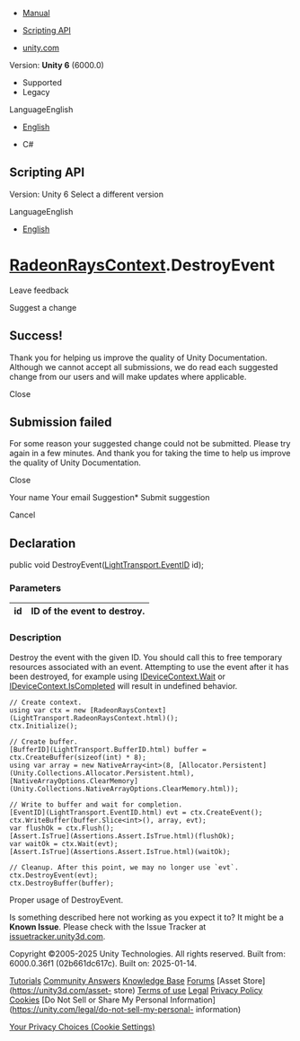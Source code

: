 [ ]()

  * [Manual](../Manual/index.html)
  * [Scripting API](../ScriptReference/index.html)

  * [unity.com](https://unity.com/)

Version: **Unity 6** (6000.0)

  * Supported
  * Legacy

LanguageEnglish

  * [English]()

  * C#

[ ](https://docs.unity3d.com)

## Scripting API

Version: Unity 6 Select a different version

LanguageEnglish

  * [English]()

#  [RadeonRaysContext](LightTransport.RadeonRaysContext.html).DestroyEvent

Leave feedback

Suggest a change

## Success!

Thank you for helping us improve the quality of Unity Documentation. Although
we cannot accept all submissions, we do read each suggested change from our
users and will make updates where applicable.

Close

## Submission failed

For some reason your suggested change could not be submitted. Please <a>try
again</a> in a few minutes. And thank you for taking the time to help us
improve the quality of Unity Documentation.

Close

Your name Your email Suggestion* Submit suggestion

Cancel

[ ]()

## Declaration

public void DestroyEvent([LightTransport.EventID](LightTransport.EventID.html)
id);

### Parameters

id | ID of the event to destroy.  
---|---  
  
### Description

Destroy the event with the given ID. You should call this to free temporary
resources associated with an event. Attempting to use the event after it has
been destroyed, for example using
[IDeviceContext.Wait](LightTransport.IDeviceContext.Wait.html) or
[IDeviceContext.IsCompleted](LightTransport.IDeviceContext.IsCompleted.html)
will result in undefined behavior.

    
    
    // Create context.
    using var ctx = new [RadeonRaysContext](LightTransport.RadeonRaysContext.html)();
    ctx.Initialize();  
      
    // Create buffer.
    [BufferID](LightTransport.BufferID.html) buffer = ctx.CreateBuffer(sizeof(int) * 8);
    using var array = new NativeArray<int>(8, [Allocator.Persistent](Unity.Collections.Allocator.Persistent.html), [NativeArrayOptions.ClearMemory](Unity.Collections.NativeArrayOptions.ClearMemory.html));  
      
    // Write to buffer and wait for completion.
    [EventID](LightTransport.EventID.html) evt = ctx.CreateEvent();
    ctx.WriteBuffer(buffer.Slice<int>(), array, evt);
    var flushOk = ctx.Flush();
    [Assert.IsTrue](Assertions.Assert.IsTrue.html)(flushOk);
    var waitOk = ctx.Wait(evt);
    [Assert.IsTrue](Assertions.Assert.IsTrue.html)(waitOk);  
      
    // Cleanup. After this point, we may no longer use `evt`.
    ctx.DestroyEvent(evt);
    ctx.DestroyBuffer(buffer);

Proper usage of DestroyEvent.

Is something described here not working as you expect it to? It might be a
**Known Issue**. Please check with the Issue Tracker at
[issuetracker.unity3d.com](https://issuetracker.unity3d.com).

Copyright ©2005-2025 Unity Technologies. All rights reserved. Built from:
6000.0.36f1 (02b661dc617c). Built on: 2025-01-14.

[Tutorials](https://unity3d.com/learn) [Community
Answers](https://answers.unity3d.com) [Knowledge
Base](https://support.unity3d.com/hc/en-us)
[Forums](https://forum.unity3d.com) [Asset Store](https://unity3d.com/asset-
store) [Terms of use](https://docs.unity3d.com/Manual/TermsOfUse.html)
[Legal](https://unity.com/legal) [Privacy
Policy](https://unity.com/legal/privacy-policy)
[Cookies](https://unity.com/legal/cookie-policy) [Do Not Sell or Share My
Personal Information](https://unity.com/legal/do-not-sell-my-personal-
information)

[Your Privacy Choices (Cookie Settings)](javascript:void\(0\);)

